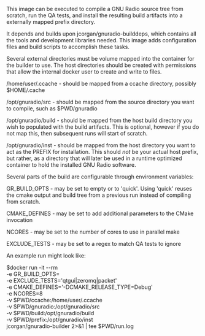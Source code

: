 This image can be executed to compile a GNU Radio source tree from
scratch, run the QA tests, and install the resulting build artifacts
into a externally mapped prefix directory.

It depends and builds upon jcorgan/gnuradio-builddeps, which contains
all the tools and development libraries needed. This image adds
configuration files and build scripts to accomplish these tasks.

Several external directories must be volume mapped into the container
for the builder to use. The host directories should be created with
permissions that allow the internal docker user to create and write to
files.

/home/user/.ccache  - should be mapped from a ccache directory,
                      possibly $HOME/.cache

/opt/gnuradio/src   - should be mapped from the source directory you
                      want to compile, such as $PWD/gnuradio

/opt/gnuradio/build - should be mapped from the host build directory
                      you wish to populated with the build
                      artifacts. This is optional, however if you do
                      not map this, then subsequent runs will start of
                      scratch.

/opt/gnuradio/inst  - should be mapped from the host directory you want
                      to act as the PREFIX for installation. This
                      should *not* be your actual host prefix, but
                      rather, as a directory that will later be used
                      in a runtime optimized container to hold the
                      installed GNU Radio software.


Several parts of the build are configurable through environment
variables:

GR_BUILD_OPTS - may be set to empty or to 'quick'. Using 'quick'
                reuses the cmake output and build tree from a previous
                run instead of compiling from scratch.

CMAKE_DEFINES - may be set to add additional parameters to the CMake
                invocation

NCORES        - may be set to the number of cores to use in parallel make

EXCLUDE_TESTS - may be set to a regex to match QA tests to ignore


An example run might look like:

$docker run -it --rm \
       -e GR_BUILD_OPTS= \
       -e EXCLUDE_TESTS='qtgui|zeromq|packet' \
       -e CMAKE_DEFINES='-DCMAKE_RELEASE_TYPE=Debug' \
       -e NCORES=8 \
       -v $PWD/ccache:/home/user/.ccache \
       -v $PWD/gnuradio:/opt/gnuradio/src \
       -v $PWD/build:/opt/gnuradio/build \
       -v $PWD/prefix:/opt/gnuradio/inst \
       jcorgan/gnuradio-builder 2>&1 | tee $PWD/run.log
